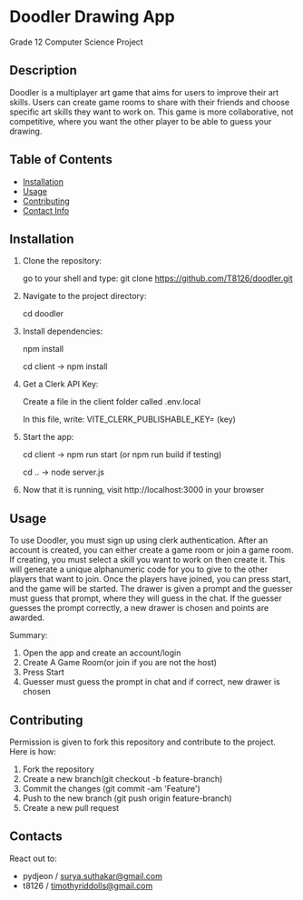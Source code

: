 # Doodler Drawing App

Grade 12 Computer Science Project

## Description

Doodler is a multiplayer art game that aims for users to improve their art skills. Users can create game rooms to share with their friends and choose specific art skills they want to work on. This game is more collaborative, not competitive, where you want the other player to be able to guess your drawing. 

## Table of Contents
- [Installation](#installation)
- [Usage](#usage)
- [Contributing](#contributing)
- [Contact Info](#contacts)

## Installation

1. Clone the repository:

   go to your shell and type: git clone https://github.com/T8126/doodler.git

2. Navigate to the project directory:
   
   cd doodler

3. Install dependencies:

   npm install
   
   cd client -> npm install
   
4. Get a Clerk API Key:

   Create a file in the client folder called .env.local

   In this file, write: VITE_CLERK_PUBLISHABLE_KEY= (key)

6. Start the app:

   cd client -> npm run start (or npm run build if testing)
   
   cd .. -> node server.js
   

7. Now that it is running, visit http://localhost:3000 in your browser

## Usage
To use Doodler, you must sign up using clerk authentication. After an account is created, you can either create a game room or join a game room. If creating, you must select a skill you want to work on then create it. This will generate a unique alphanumeric code for you to give to the other players that want to join. Once the players have joined, you can press start, and the game will be started. The drawer is given a prompt and the guesser must guess that prompt, where they will guess in the chat. If the guesser guesses the prompt correctly, a new drawer is chosen and points are awarded.

Summary:
1. Open the app and create an account/login
2. Create A Game Room(or join if you are not the host)
3. Press Start
4. Guesser must guess the prompt in chat and if correct, new drawer is chosen

## Contributing
Permission is given to fork this repository and contribute to the project. Here is how:

1. Fork the repository
2. Create a new branch(git checkout -b feature-branch)
3. Commit the changes (git commit -am 'Feature')
4. Push to the new branch (git push origin feature-branch)
5. Create a new pull request

## Contacts

React out to:
- pydjeon / surya.suthakar@gmail.com
- t8126 / timothyriddolls@gmail.com
